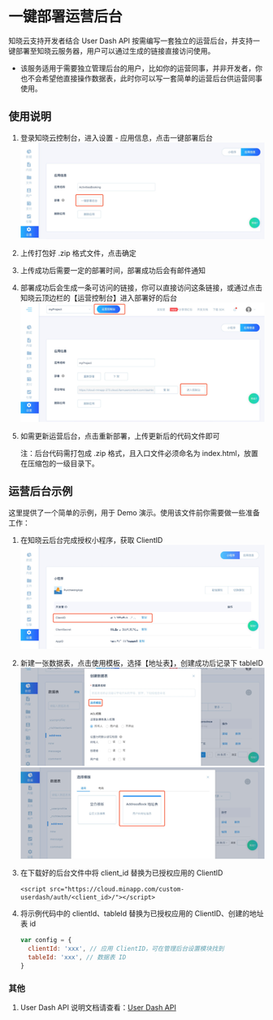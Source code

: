 # 一键部署运营后台

知晓云支持开发者结合 User Dash API 按需编写一套独立的运营后台，并支持一键部署至知晓云服务器，用户可以通过生成的链接直接访问使用。

- 该服务适用于需要独立管理后台的用户，比如你的运营同事，并非开发者，你也不会希望他直接操作数据表，此时你可以写一套简单的运营后台供运营同事使用。

## 使用说明

1. 登录知晓云控制台，进入设置 - 应用信息，点击一键部署后台
![](../assets/settings-deploy.jpg)

2. 上传打包好 .zip 格式文件，点击确定

3. 上传成功后需要一定的部署时间，部署成功后会有邮件通知

4. 部署成功后会生成一条可访问的链接，你可以直接访问这条链接，或通过点击知晓云顶边栏的【运营控制台】进入部署好的后台
![](../assets/entry.jpg)

5. 如需更新运营后台，点击重新部署，上传更新后的代码文件即可

   注：后台代码需打包成 .zip 格式，且入口文件必须命名为 index.html，放置在压缩包的一级目录下。

## 运营后台示例

这里提供了一个简单的示例，用于 Demo 演示。使用该文件前你需要做一些准备工作：

1. 在知晓云后台完成授权小程序，获取 ClientID
![](../assets/clientid.jpg)

2. 新建一张数据表，点击使用模板，选择【地址表】，创建成功后记录下 tableID
![](../assets/create-table.jpg)
![](../assets/table-template.jpg)

3. 在下载好的后台文件中将 client_id 替换为已授权应用的 ClientID

   ```ht
   <script src="https://cloud.minapp.com/custom-userdash/auth/<client_id>/"></script>
   ```

4. 将示例代码中的 clientId、tableId 替换为已授权应用的 ClientID、创建的地址表 id

   ```js
   var config = {
     clientId: 'xxx', // 应用 ClientID，可在管理后台设置模块找到
     tableId: 'xxx', // 数据表 ID
   }
   ```

### 其他

1. User Dash API 说明文档请查看：[User Dash API](待更新)
